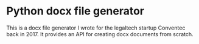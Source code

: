 # Python docx file generator

This is a docx file generator I wrote for the legaltech startup Conventec back in 2017. It provides an API for creating docx documents from scratch.
